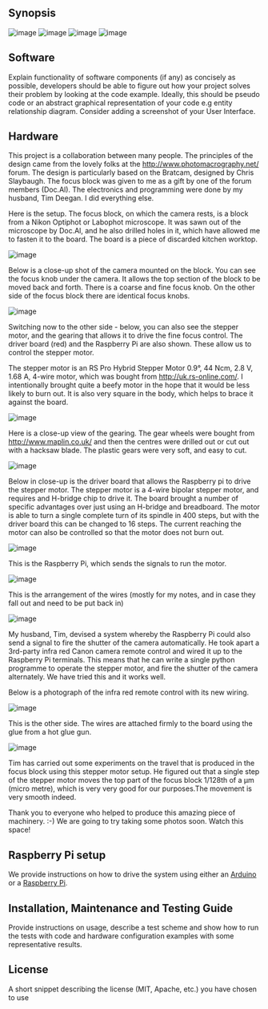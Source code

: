 
## Synopsis

<img src="images/banner.jpg" alt="image"/>

<img src="images/Jennifer-Deegan.jpg" alt="image"/>
<img src="images/Tim Deegan.jpg" alt="image"/>
<img src="images/Richard Mortier.jpg" alt="image"/>



## Software

Explain functionality of software components (if any) as concisely as possible, developers should be able to figure out how your project solves their problem by looking at the code example. Ideally, this should be pseudo code or an abstract graphical representation of your code e.g entity relationship diagram. Consider adding a screenshot of your User Interface.

## Hardware

This project is a collaboration between many people. The principles of the design came from the lovely folks at the http://www.photomacrography.net/ forum. The design is particularly based on the Bratcam, designed by Chris Slaybaugh. The focus block was given to me as a gift by one of the forum members (Doc.Al). The electronics and programming were done by my husband, Tim Deegan. I did everything else.

Here is the setup. The focus block, on which the camera rests, is a block from a Nikon Optiphot or Labophot microscope. It was sawn out of the microscope by Doc.Al, and he also drilled holes in it, which have allowed me to fasten it to the board. The board is a piece of discarded kitchen worktop.

<img src="images/IMG_5249.JPG" alt="image"/>

Below is a close-up shot of the camera mounted on the block. You can see the focus knob under the camera. It allows the top section of the block to be moved back and forth. There is a coarse and fine focus knob. On the other side of the focus block there are identical focus knobs. 

<img src="images/IMG_5243.JPG" alt="image"/>

Switching now to the other side - below, you can also see the stepper motor, and the gearing that allows it to drive the fine focus control. The driver board (red) and the Raspberry Pi are also shown. These allow us to control the stepper motor. 

The stepper motor is an RS Pro Hybrid Stepper Motor 0.9°, 44 Ncm, 2.8 V, 1.68 A, 4-wire motor, which was bought from http://uk.rs-online.com/. I intentionally brought quite a beefy motor in the hope that it would be less likely to burn out. It is also very square in the body, which helps to brace it against the board. 

<img src="images/IMG_5239.JPG" alt="image"/>


Here is a close-up view of the gearing. The gear wheels were bought from http://www.maplin.co.uk/ and then the centres were drilled out or cut out with a hacksaw blade. The plastic gears were very soft, and easy to cut. 

<img src="images/IMG_5238.JPG" alt="image"/>

Below in close-up is the driver board that allows the Raspberry pi to drive the stepper motor. The stepper motor is a 4-wire bipolar stepper motor, and requires and H-bridge chip to drive it. The board brought a number of specific advantages over just using an H-bridge and breadboard. The motor is able to turn a single complete turn of its spindle in 400 steps, but with the driver board this can be changed to 16 steps. The current reaching the motor can also be controlled so that the motor does not burn out. 


<img src="images/IMG_5240.JPG" alt="image"/>

This is the Raspberry Pi, which sends the signals to run the motor. 

<img src="images/IMG_5241.JPG" alt="image"/>

This is the arrangement of the wires (mostly for my notes, and in case they fall out and need to be put back in)

<img src="images/IMG_5242.JPG" alt="image"/>



My husband, Tim, devised a system whereby the Raspberry Pi could also send a signal to fire the shutter of the camera automatically. He took apart a 3rd-party infra red Canon camera remote control and wired it up to the Raspberry Pi terminals. This means that he can write a single python programme to operate the stepper motor, and fire the shutter of the camera alternately. We have tried this and it works well. 

Below is a photograph of the infra red remote control with its new wiring. 

<img src="images/IMG_5245.JPG" alt="image"/>

This is the other side. The wires are attached firmly to the board using the glue from a hot glue gun. 

<img src="images/IMG_5246.JPG" alt="image"/>

Tim has carried out some experiments on the travel that is produced in the focus block using this stepper motor setup. He figured out that a single step of the stepper motor moves the top part of the focus block 1/128th of a μm (micro metre), which is very very good for our purposes.The movement is very smooth indeed. 

Thank you to everyone who helped to produce this amazing piece of machinery. :-) 
We are going to try taking some photos soon. Watch this space!


## Raspberry Pi setup

We provide instructions on how to drive the system using either an <a href="https://github.com/BioMakers/23_Focus-stacking-system-for-gametophyte-ferns/blob/master/ArduinoMethod.md">Arduino</a> or a <a href="https://github.com/BioMakers/23_Focus-stacking-system-for-gametophyte-ferns/blob/master/RaspberryPiMethod.md">Raspberry Pi</a>. 









## Installation, Maintenance and Testing Guide

Provide instructions on usage, describe a test scheme and show how to run the tests with code and hardware configuration examples with some representative results.

## License

A short snippet describing the license (MIT, Apache, etc.) you have chosen to use
